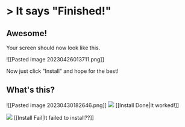 # > It says "Finished!"
## Awesome!
Your screen should now look like this.

![[Pasted image 20230426013711.png]]

Now just click "Install" and hope for the best!

## What's this?
![[Pasted image 20230430182646.png]]
![](https://cdn.discordapp.com/attachments/803186540359450664/1100960373282193449/image_2023-04-26_182246728_1.gif) [[Install Done|It worked!]]

![](https://cdn.discordapp.com/attachments/803186540359450664/1100960373282193449/image_2023-04-26_182246728_1.gif) [[Install Fail|It failed to install??]]
